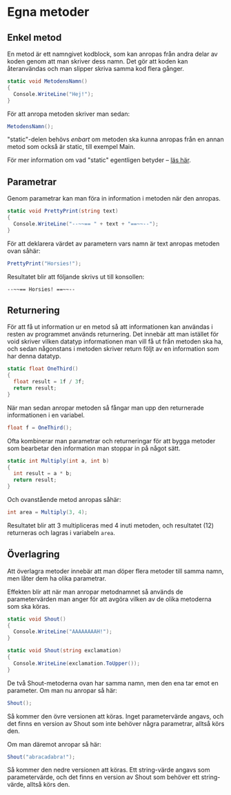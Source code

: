 # Egna metoder

## Enkel metod

En metod är ett namngivet kodblock, som kan anropas från andra delar av koden genom att man skriver dess namn. Det gör att koden kan återanvändas och man slipper skriva samma kod flera gånger.

```csharp
static void MetodensNamn()
{
  Console.WriteLine("Hej!");
}
```

För att anropa metoden skriver man sedan:

```csharp
MetodensNamn();
```

"static"-delen behövs _enbart_ om metoden ska kunna anropas från en annan metod som också är static, till exempel Main.

För mer information om vad "static" egentligen betyder – [läs här](../klasser-och-objektorientering/static.md).

## Parametrar

Genom parametrar kan man föra in information i metoden när den anropas.

```csharp
static void PrettyPrint(string text)
{
  Console.WriteLine("--~~== " + text + "==~~--");
}
```

För att deklarera värdet av parametern vars namn är text anropas metoden ovan såhär:

```csharp
PrettyPrint("Horsies!");
```

Resultatet blir att följande skrivs ut till konsollen:

```text
--~~== Horsies! ==~~--
```

## Returnering

För att få ut information ur en metod så att informationen kan användas i resten av programmet används returnering. Det innebär att man istället för void skriver vilken datatyp informationen man vill få ut från metoden ska ha, och sedan någonstans i metoden skriver return följt av en information som har denna datatyp.

```csharp
static float OneThird()
{
  float result = 1f / 3f;
  return result;
} 
```

När man sedan anropar metoden så fångar man upp den returnerade informationen i en variabel.

```csharp
float f = OneThird();
```

Ofta kombinerar man parametrar och returneringar för att bygga metoder som bearbetar den information man stoppar in på något sätt.

```csharp
static int Multiply(int a, int b)
{
  int result = a * b;
  return result;
}
```

Och ovanstående metod anropas såhär:

```csharp
int area = Multiply(3, 4);
```

Resultatet blir att 3 multipliceras med 4 inuti metoden, och resultatet \(12\) returneras och lagras i variabeln `area`.

## Överlagring

Att överlagra metoder innebär att man döper flera metoder till samma namn, men låter dem ha olika parametrar.

Effekten blir att när man anropar metodnamnet så används de parametervärden man anger för att avgöra vilken av de olika metoderna som ska köras.

```csharp
static void Shout()
{
  Console.WriteLine("AAAAAAAAH!");
}
```

```csharp
static void Shout(string exclamation)
{
  Console.WriteLine(exclamation.ToUpper());
}
```

De två Shout-metoderna ovan har samma namn, men den ena tar emot en parameter. Om man nu anropar så här:

```csharp
Shout();
```

Så kommer den övre versionen att köras. Inget parametervärde angavs, och det finns en version av Shout som inte behöver några parametrar, alltså körs den.

Om man däremot anropar så här:

```csharp
Shout("abracadabra!");
```

Så kommer den nedre versionen att köras. Ett string-värde angavs som parametervärde, och det finns en version av Shout som behöver ett string-värde, alltså körs den.


